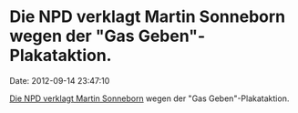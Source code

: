 Die NPD verklagt Martin Sonneborn wegen der \"Gas Geben\"-Plakataktion.
=======================================================================

Date: 2012-09-14 23:47:10

[Die NPD verklagt Martin
Sonneborn](https://plus.google.com/107032736072425709456/posts/VC61bssT6LL)
wegen der \"Gas Geben\"-Plakataktion.

